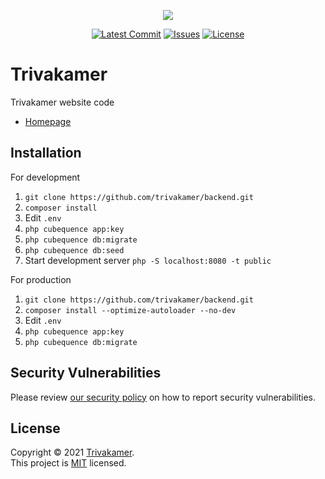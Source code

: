 <p align="center"><a href="https://github.com/trivakamer/Backend"><img src="https://rawcdn.githack.com/CubeQuence/CubeQuence/855a8fe836989ca40c4e50a889362975eab9ac43/public/assets/images/banner.png"></a></p>

<p align="center">
<a href="https://github.com/trivakamer/backend/commits/master"><img src="https://img.shields.io/github/last-commit/trivakamer/backend" alt="Latest Commit"></a>
<a href="https://github.com/trivakamer/backend/issues"><img src="https://img.shields.io/github/issues/trivakamer/backend" alt="Issues"></a>
<a href="LICENSE.md"><img src="https://img.shields.io/github/license/trivakamer/backend" alt="License"></a>
</p>

# Trivakamer

Trivakamer website code

- [Homepage](https://trivakamer.nl)

## Installation

For development

1. `git clone https://github.com/trivakamer/backend.git`
2. `composer install`
3. Edit `.env`
4. `php cubequence app:key`
5. `php cubequence db:migrate`
6. `php cubequence db:seed`
7. Start development server `php -S localhost:8080 -t public`

For production

1. `git clone https://github.com/trivakamer/backend.git`
2. `composer install --optimize-autoloader --no-dev`
3. Edit `.env`
4. `php cubequence app:key`
5. `php cubequence db:migrate`

## Security Vulnerabilities

Please review [our security policy](https://github.com/trivakamer/backend/security/policy) on how to report security vulnerabilities.

## License

Copyright © 2021 [Trivakamer](https://github.com/trivakamer). <br />
This project is [MIT](LICENSE.md) licensed.
